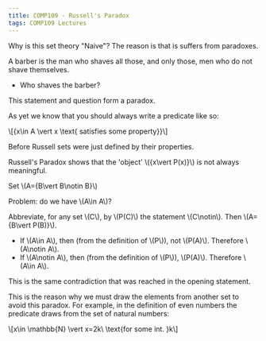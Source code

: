 ```yaml
---
title: COMP109 - Russell's Paradox
tags: COMP109 Lectures
---
```

Why is this set theory "Naive"? The reason is that is suffers from paradoxes.

A barber is the man who shaves all those, and only those, men who do not shave themselves.

* Who shaves the barber?

This statement and question form a paradox.

As yet we know that you should always write a predicate like so:

&#92;[\{x\in A \vert  x \text{ satisfies some property}\}&#92;]

Before Russell sets were just defined by their properties.

Russell's Paradox shows that the 'object' &#92;(\{x\vert P(x)\}&#92;) is not always meaningful.

Set &#92;(A=\{B\vert B\notin B\}&#92;)

Problem: do we have &#92;(A\in A&#92;)?

Abbreviate, for any set &#92;(C&#92;), by &#92;(P(C)&#92;) the statement &#92;(C\notin&#92;). Then &#92;(A=\{B\vert P(B)\}&#92;). 

* If &#92;(A\in A&#92;), then (from the definition of &#92;(P&#92;)), not &#92;(P(A)&#92;). Therefore &#92;(A\notin A&#92;).
*  If &#92;(A\notin A&#92;), then (from the definition of &#92;(P&#92;)), &#92;(P(A)&#92;). Therefore &#92;(A\in A&#92;).

This is the same contradiction that was reached in the opening statement.

This is the reason why we must draw the elements from another set to avoid this paradox. For example, in the definition of even numbers the predicate draws from the set of natural numbers:

&#92;[x\in \mathbb{N} \vert  x=2k\ \text{for some int. }k&#92;]

